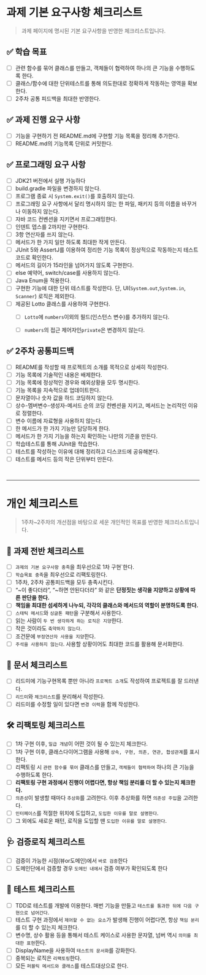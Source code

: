 # 과제 기본 요구사항 체크리스트
> 과제 페이지에 명시된 기본 요구사항을 반영한 체크리스트입니다.
## ✅ 학습 목표
- [ ]  관련 함수를 묶어 클래스를 만들고, 객체들이 협력하여 하나의 큰 기능을 수행하도록 한다.
- [ ]  클래스/함수에 대한 단위테스트를 통해 의도한대로 정확하게 작동하는 영역을 확보한다.
- [ ]  2주차 공통 피드백을 최대한 반영한다.

## ✅ 과제 진행 요구 사항
- [ ]  기능을 구현하기 전 README.md에 구현할 기능 목록을 정리해 추가한다.
- [ ]  README.md의 기능목록 단위로 커밋한다.

## ✅ 프로그래밍 요구 사항

- [ ]  JDK21 버전에서 실행 가능하다
- [ ]  build.gradle 파일을 변경하지 않는다.
- [ ]  프로그램 종료 시 `System.exit()`를 호출하지 않는다.
- [ ]  프로그래밍 요구 사항에서 달리 명시하지 않는 한 파일, 패키지 등의 이름을 바꾸거나 이동하지 않는다.
- [ ]  자바 코드 컨벤션을 지키면서 프로그래밍한다.
- [ ]  인덴트 뎁스를 2까지만 구현한다.
- [ ]  3항 연산자를 쓰지 않는다.
- [ ]  메서드가 한 가지 일만 하도록 최대한 작게 만든다.
- [ ]  JUnit 5와 AssertJ를 이용하여 정리한 기능 목록이 정상적으로 작동하는지 테스트 코드로 확인한다.
- [ ]  메서드의 길이가 15라인을 넘어가지 않도록 구현한다.
- [ ]  else 예약어, switch/case를 사용하지 않는다.
- [ ]  Java Enum을 적용한다.
- [ ]  구현한 기능에 대한 단위 테스트를 작성한다. 단, UI(`System.out`,`System.in`, `Scanner`) 로직은 제외한다.
- [ ]  제공된 Lotto 클래스를 사용하여 구현한다.
    - [ ]  `Lotto`에 `numbers`이외의 필드(인스턴스 변수)를 추가하지 않는다.
    - [ ]  `numbers`의 접근 제어자인`private`은 변경하지 않는다.


## ✅ 2주차 공통피드백

- [ ]  README를 작성할 때 프로젝트의 소개를 목적으로 상세히 작성한다.
- [ ]  기능 목록에 기술적인 내용은 배제한다.
- [ ]  기능 목록에 정상적인 경우와 예외상황을 모두 명시한다.
- [ ]  기능 목록을 지속적으로 업데이트한다.
- [ ]  문자열이나 숫자 값을 하드 코딩하지 않는다.
- [ ]  상수-멤버변수-생성자-메서드 순의 코딩 컨벤션을 지키고, 메서드는 논리적인 이유로 정렬한다.
- [ ]  변수 이름에 자료형을 사용하지 않는다.
- [ ]  한 메서드가 한 가지 기능만 담당하게 한다.
- [ ]  메서드가 한 가지 기능을 하는지 확인하는 나만의 기준을 만든다.
- [ ]  학습테스트를 통해 JUnit을 학습한다.
- [ ]  테스트를 작성하는 이유에 대해 정리하고 디스코드에 공유해본다.
- [ ]  테스트를 메서드 등의 작은 단위부터 만든다.

<br>

---

# 개인 체크리스트
> 1주차~2주차의 개선점을 바탕으로 세운 개인적인 목표를 반영한 체크리스트입니다.

## 🏁 과제 전반 체크리스트

- [ ]  `과제의 기본 요구사항 충족`을 최우선으로 1차 구현`한다.
- [ ]  `학습목표 충족`을 최우선으로 리팩토링한다.
- [ ]  1주차, 2주차 공통피드백을 모두 충족시킨다.
- [ ]  “~이 좋다더라”, “~하면 안된다더라” 와 같은 **단정짓는 생각을 지양하고 상황에 따른 판단을 한다.**
- [ ]  **책임을 최대한 섬세하게 나누되, 각각의 클래스와 메서드의 역할이 분명하도록 한다.**
- [ ]  `스태틱 메서드`와 `싱글톤 패턴`을 구분해서 사용한다.
- [ ]  읽는 사람이 `두 번 생각하게 하는 로직은 지양`한다.
- [ ]  작은 것이라도 `축약하지 않는다`.
- [ ]  조건문에 `부정연산자 사용을 지양`한다.
- [ ]  `주석을 사용하지 않는다`. 사용할 상황이어도 최대한 코드를 활용해 문서화한다.

## 📑 문서 체크리스트

- [ ]  리드미에 기능구현목록 뿐만 아니라 `프로젝트 소개`도 작성하여 프로젝트를 잘 드러낸다.
- [ ]  `리드미`와 `체크리스트`를 분리해서 작성한다.
- [ ]  리드미를 수정할 일이 있다면 `변경 이력`을 함께 작성한다.

## 🛠️ 리팩토링 체크리스트

- [ ]  1차 구현 이후, `일급 개념`이 어떤 것이 될 수 있는지 체크한다.
- [ ]  1차 구현 이후, 클래스다이어그램을 사용해 `상속, 구현, 의존, 연관, 합성관계`를 표시한다.
- [ ]  리팩토링 시 `관련 함수를 묶어` 클래스를 만들고, `객체들이 협력하여` 하나의 큰 기능을 수행하도록 한다.
- [ ]  **리팩토링 구현 과정에서 진행이 어렵다면, 항상 책임 분리를 더 할 수 있는지 체크한다.**
- [ ]  `의존성`이 발생할 때마다 `추상화`를 고려한다. 이후 추상화를 하면 `의존성 주입`을 고려한다.
- [ ]  `인터페이스`를 적절한 위치에 도입하고, `도입한 이유를 말로 설명한다`.
- [ ]  그 외에도 새로운 패턴, 로직을 도입할 땐 `도입한 이유를 말로 설명한다`.

## 🩺 검증로직 체크리스트

- [ ]  검증이 가능한 시점(뷰or도메인)에서 `바로 검증`한다
- [ ]  도메인단에서 검증할 경우 `도메인 내에서` 검증 여부가 확인되도록 한다

## 🧪 테스트 체크리스트

- [ ]  TDD로 테스트를 개발에 이용한다. 매번 기능을 만들고 `테스트를 통과한 뒤에 다음 구현으로 넘어간다`.
- [ ]  테스트 구현 과정에서 `제어할 수 없는 요소`가 발생해 진행이 어렵다면, 항상 `책임 분리`를 더 할 수 있는지 체크한다.
- [ ]  변수명, 상수 활용 등을 통해서 테스트 케이스로 사용한 문자열, 넘버 역시 `의미를 최대한 표현`한다.
- [ ]  DisplayName을 사용하여 `테스트의 문서화`를 강화한다.
- [ ]  중복되는 로직은 `리팩토링`한다.
- [ ]  모든 `퍼블릭 메서드와 클래스`를 테스트대상으로 한다.